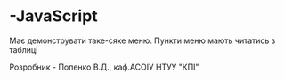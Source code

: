 # -JavaScript
Має демонструвати таке-сяке меню.
Пункти меню мають читатись з таблиці

Розробник - Попенко В.Д., каф.АСОІУ НТУУ "КПІ"
